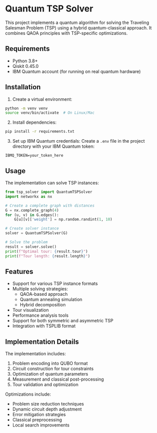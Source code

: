 # Quantum TSP Solver

This project implements a quantum algorithm for solving the Traveling Salesman Problem (TSP) using a hybrid quantum-classical approach. It combines QAOA principles with TSP-specific optimizations.

## Requirements

- Python 3.8+
- Qiskit 0.45.0
- IBM Quantum account (for running on real quantum hardware)

## Installation

1. Create a virtual environment:
```bash
python -m venv venv
source venv/bin/activate  # On Linux/Mac
```

2. Install dependencies:
```bash
pip install -r requirements.txt
```

3. Set up IBM Quantum credentials:
Create a `.env` file in the project directory with your IBM Quantum token:
```
IBMQ_TOKEN=your_token_here
```

## Usage

The implementation can solve TSP instances:

```python
from tsp_solver import QuantumTSPSolver
import networkx as nx

# Create a complete graph with distances
G = nx.complete_graph(4)
for (u, v) in G.edges():
    G[u][v]['weight'] = np.random.randint(1, 10)

# Create solver instance
solver = QuantumTSPSolver(G)

# Solve the problem
result = solver.solve()
print(f"Optimal tour: {result.tour}")
print(f"Tour length: {result.length}")
```

## Features

- Support for various TSP instance formats
- Multiple solving strategies:
  - QAOA-based approach
  - Quantum annealing simulation
  - Hybrid decomposition
- Tour visualization
- Performance analysis tools
- Support for both symmetric and asymmetric TSP
- Integration with TSPLIB format

## Implementation Details

The implementation includes:
1. Problem encoding into QUBO format
2. Circuit construction for tour constraints
3. Optimization of quantum parameters
4. Measurement and classical post-processing
5. Tour validation and optimization

Optimizations include:
- Problem size reduction techniques
- Dynamic circuit depth adjustment
- Error mitigation strategies
- Classical preprocessing
- Local search improvements
